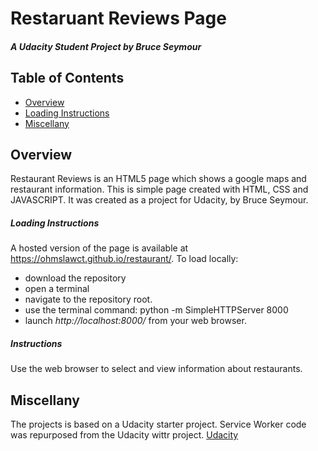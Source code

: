 # Restaruant Reviews Page
##### A Udacity Student Project by Bruce Seymour
## Table of Contents

* [Overview](#overview)
* [Loading Instructions](#Loading)
* [Miscellany](#miscellany)

## Overview
Restaurant Reviews is an HTML5 page which shows a google maps and restaurant information.  This is simple page created with HTML, CSS and JAVASCRIPT.  It was created as a project for Udacity, by Bruce Seymour.  

##### Loading Instructions
A hosted version of the page is available at https://ohmslawct.github.io/restaurant/. To load locally:
* download the repository
* open a terminal
* navigate to the repository root.
* use the terminal command: python -m SimpleHTTPServer 8000
* launch *http://localhost:8000/* from your web browser.

##### Instructions
Use the web browser to select and view information about restaurants.  

## Miscellany
The projects is based on a Udacity starter project. Service Worker code was repurposed from the Udacity wittr project.
[Udacity](https://www.udacity.com)

